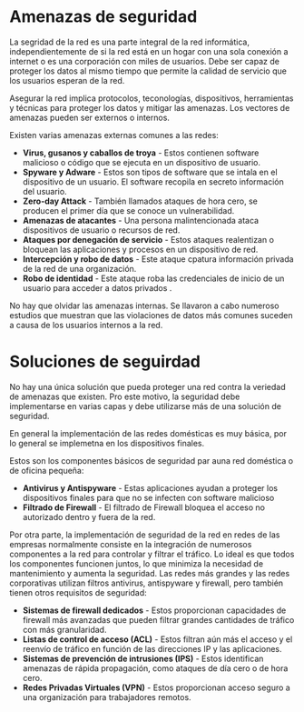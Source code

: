 # Amenazas de seguridad

La segridad de la red es una parte integral de la red informática, independientemente de si la red está en un hogar con una sola conexión a internet o es una corporación con miles de usuarios. Debe ser capaz de proteger los datos al mismo tiempo que permite la calidad de servicio que los usuarios esperan de la red.

Asegurar la red implica protocolos, teconologías, dispositivos, herramientas y técnicas para proteger los datos y mitigar las amenazas. Los vectores de amenazas pueden ser externos o internos.

Existen varias amenazas externas comunes a las redes:

-   **Virus, gusanos y caballos de troya** - Estos contienen software malicioso o código que se ejecuta en un dispositivo de usuario.
-   **Spyware y Adware** - Estos son tipos de software que se intala en el dispositivo de un usuario. El software recopila en secreto información del usuario.
-   **Zero-day Attack** - También llamados ataques de hora cero, se producen el primer día que se conoce un vulnerabilidad.
-   **Amenazas de atacantes** - Una persona malintencionada ataca dispositivos de usuario o recursos de red.
-   **Ataques por denegación de servicio** - Estos ataques realentizan o bloquean las aplicaciones y procesos en un dispositivo de red.
-   **Intercepción y robo de datos** - Este ataque cpatura información privada de la red de una organización.
-   **Robo de identidad** - Este ataque roba las credenciales de inicio de un usuario para acceder a datos privados .

No hay que olvidar las amenazas internas. Se llavaron a cabo numeroso estudios que muestran que las violaciones de datos más comunes suceden a causa de los usuarios internos a la red.



# Soluciones de seguirdad

No hay una única solución que pueda proteger una red contra la veriedad de amenazas que existen. Pro este motivo, la seguridad debe implementarse en varias capas y debe utilizarse más de una solución de seguridad.

En general la implementación de las redes domésticas es muy básica, por lo general se implemetna en los dispositivos finales.

Estos son los componentes básicos de seguridad par auna red doméstica o de oficina pequeña:

-   **Antivirus y Antispyware** - Estas aplicaciones ayudan a proteger los dispositivos finales para que no se infecten con software malicioso
-   **Filtrado de Firewall** - El filtrado de Firewall bloquea el acceso no autorizado dentro y fuera de la red.

Por otra parte, la implementación de seguridad de la red en redes de las empresas normalmente consiste en la integración de numerosos componentes a la red para controlar y filtrar el tráfico. Lo ideal es que todos los componentes funcionen juntos, lo que minimiza la necesidad de mantenimiento y aumenta la seguridad. Las redes más grandes y las redes corporativas utilizan filtros antivirus, antispyware y firewall, pero también tienen otros requisitos de seguridad:

-   **Sistemas de firewall dedicados** - Estos proporcionan capacidades de firewall más avanzadas que pueden filtrar grandes cantidades de tráfico con más granularidad.
-   **Listas de control de acceso (ACL)** - Estos filtran aún más el acceso y el reenvío de tráfico en función de las direcciones IP y las aplicaciones.
-   **Sistemas de prevención de intrusiones (IPS)** - Estos identifican amenazas de rápida propagación, como ataques de día cero o de hora cero.
-   **Redes Privadas Virtuales (VPN)** - Estos proporcionan acceso seguro a una organización para trabajadores remotos.
